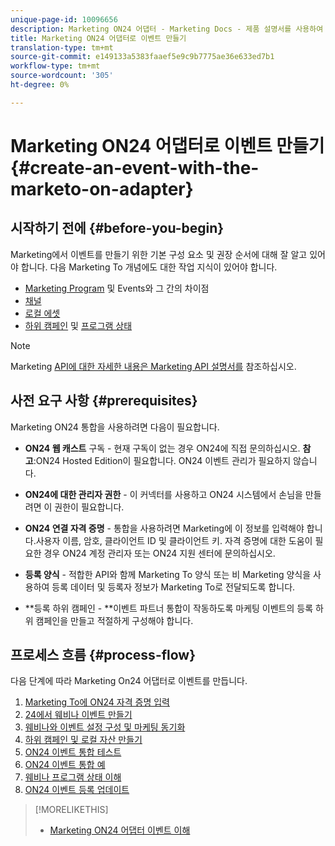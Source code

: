 ```yaml
---
unique-page-id: 10096656
description: Marketing ON24 어댑터 - Marketing Docs - 제품 설명서를 사용하여 이벤트 만들기
title: Marketing ON24 어댑터로 이벤트 만들기
translation-type: tm+mt
source-git-commit: e149133a5383faaef5e9c9b7775ae36e633ed7b1
workflow-type: tm+mt
source-wordcount: '305'
ht-degree: 0%

---
```



# Marketing ON24 어댑터로 이벤트 만들기 {#create-an-event-with-the-marketo-on-adapter}

## 시작하기 전에 {#before-you-begin}

Marketing에서 이벤트를 만들기 위한 기본 구성 요소 및 권장 순서에 대해 잘 알고 있어야 합니다. 다음 Marketing To 개념에도 대한 작업 지식이 있어야 합니다.

* [Marketing Program](../../../../product-docs/core-marketo-concepts/programs/creating-programs/understanding-programs.md) 및 Events와 그 간의 차이점
* [채널](../../../../product-docs/administration/tags/create-a-program-channel.md)
* [로컬 에셋](../../../../product-docs/core-marketo-concepts/programs/creating-programs/understanding-local-assets-in-a-program.md)
* [하위 캠페인](https://docs.marketo.com/x/IRCa) 및 [프로그램 상태](../../../../product-docs/core-marketo-concepts/smart-campaigns/program-flow-actions/change-program-status.md)

>[!NOTE]
>
>Marketing [API에 대한 자세한 내용은 Marketing API 설명서를](http://developers.marketo.com/documentation/rest/) 참조하십시오.

## 사전 요구 사항 {#prerequisites}

Marketing ON24 통합을 사용하려면 다음이 필요합니다.

* **ON24 웹 캐스트** 구독 - 현재 구독이 없는 경우 ON24에 직접 문의하십시오. **참고**:ON24 Hosted Edition이 필요합니다. ON24 이벤트 관리가 필요하지 않습니다.

* **ON24에 대한 관리자 권한** - 이 커넥터를 사용하고 ON24 시스템에서 손님을 만들려면 이 권한이 필요합니다.
* **ON24 연결 자격 증명** - 통합을 사용하려면 Marketing에 이 정보를 입력해야 합니다.사용자 이름, 암호, 클라이언트 ID 및 클라이언트 키. 자격 증명에 대한 도움이 필요한 경우 ON24 계정 관리자 또는 ON24 지원 센터에 문의하십시오.
* **등록 양식** - 적합한 API와 함께 Marketing To 양식 또는 비 Marketing 양식을 사용하여 등록 데이터 및 등록자 정보가 Marketing To로 전달되도록 합니다.
* **등록 하위 캠페인 - **이벤트 파트너 통합이 작동하도록 마케팅 이벤트의 등록 하위 캠페인을 만들고 적절하게 구성해야 합니다.

## 프로세스 흐름 {#process-flow}

다음 단계에 따라 Marketing On24 어댑터로 이벤트를 만듭니다.

1. [Marketing To에 ON24 자격 증명 입력](create-an-event-with-the-marketo-on24-adapter/enter-your-on24-credentials-in-marketo.md)
1. [24에서 웨비나 이벤트 만들기](create-an-event-with-the-marketo-on24-adapter/create-your-webinar-event-in-on24.md)
1. [웨비나와 이벤트 설정 구성 및 마케팅 동기화](create-an-event-with-the-marketo-on24-adapter/configure-event-settings-and-sync-marketo-with-your-webinar.md)
1. [하위 캠페인 및 로컬 자산 만들기](create-an-event-with-the-marketo-on24-adapter/create-child-campaigns-and-local-assets.md)
1. [ON24 이벤트 통합 테스트](create-an-event-with-the-marketo-on24-adapter/test-your-on24-event-integration.md)
1. [ON24 이벤트 통합 예](create-an-event-with-the-marketo-on24-adapter/example-on24-event-integration.md)
1. [웨비나 프로그램 상태 이해](create-an-event-with-the-marketo-on24-adapter/understanding-webinar-program-statuses.md)
1. [ON24 이벤트 등록 업데이트](create-an-event-with-the-marketo-on24-adapter/on24-event-registration-updates.md)

>[!MORELIKETHIS]
>
>* [Marketing ON24 어댑터 이벤트 이해](create-an-event-with-the-marketo-on24-adapter/understanding-marketo-on24-adapter-events.md)

>



